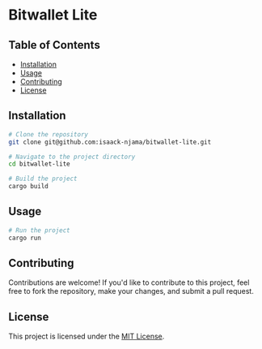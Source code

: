 # Bitwallet Lite

## Table of Contents

- [Installation](#installation)
- [Usage](#usage)
- [Contributing](#contributing)
- [License](#license)

## Installation

```sh
# Clone the repository
git clone git@github.com:isaack-njama/bitwallet-lite.git

# Navigate to the project directory
cd bitwallet-lite

# Build the project
cargo build
```

## Usage

```sh
# Run the project
cargo run
```

## Contributing

Contributions are welcome! If you'd like to contribute to this project, feel free to fork the repository, make your changes, and submit a pull request.

## License

This project is licensed under the [MIT License](./LICENSE).

